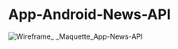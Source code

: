 # App-Android-News-API



![Wireframe_ _Maquette_App-News-API](https://user-images.githubusercontent.com/80514203/140019206-1ae7e648-6db8-4683-89b5-5d16eec8ca0a.png)
